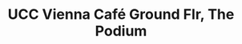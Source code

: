 ---
addr: ' Ground Flr, The Podium'
city: Mandaluyong
country: Philippines
description: Ground Flr, The Podium (ADB Ave.) Mandaluyong City Lungsod ng Mandaluyong
id: 4bc86d970050b7131c50ba3b
lat: 14.585869680537874
lng: 121.05966123059554
title: "UCC Vienna Caf\xE9 Ground Flr, The Podium"
venue: "UCC Vienna Caf\xE9"
---